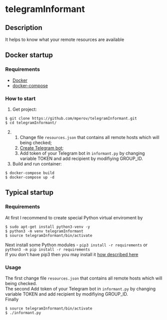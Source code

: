 # telegramInformant
## Description

It helps to know what your remote resources are available

## Docker startup

### Requirements

- [Docker](https://docs.docker.com/install/)
- [docker-compose](https://docs.docker.com/compose/install/)

### How to start
1. Get project:
```console
$ git clone https://github.com/mperov/telegramInformant.git
$ cd telegramInformant/
```
2. 1) Change file `resources.json` that contains all remote hosts which will being checked;  
   2) [Create Telegram bot](https://t.me/BotFather);  
   3) Add token of your Telegram bot in `informant.py` by changing variable TOKEN and add recipient by modifiying GROUP_ID.  
3. Build and run container:
```console
$ docker-compose build
$ docker-compose up -d
```

## Typical startup

### Requirements
At first I recommend to create special Python virtual enviroment by
```console
$ sudo apt-get install python3-venv -y
$ python3 -m venv telegramInformant
$ source telegramInformant/bin/activate
```

Next install some Python modules - `pip3 install -r requirements` or `python3 -m pip install -r requirements`  
If you don't have pip3 then you may install it [how described here](https://pip.pypa.io/en/stable/installation/)

### Usage

The first change file `resources.json` that contains all remote hosts which will being checked.  
The second Add token of your Telegram bot in `informant.py` by changing variable TOKEN and add recipient by modifiying GROUP_ID.  
Finally
```console
$ source telegramInformant/bin/activate
$ ./informant.py
```
